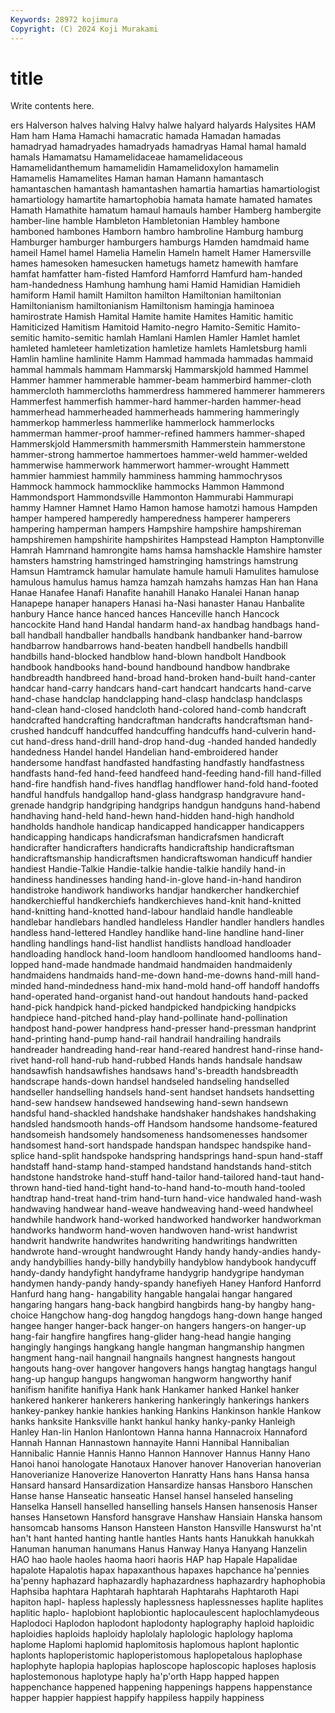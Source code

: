 ```yaml
---
Keywords: 28972 kojimura
Copyright: (C) 2024 Koji Murakami
---
```


# title

Write contents here.



ers Halverson halves halving Halvy halwe
halyard halyards Halysites HAM Ham ham Hama Hamachi hamacratic hamada
Hamadan hamadas hamadryad hamadryades hamadryads hamadryas Hamal hamal hamald hamals
Hamamatsu Hamamelidaceae hamamelidaceous Hamamelidanthemum hamamelidin Hamamelidoxylon hamamelin Hamamelis Hamamelites Haman
haman Hamann hamantasch hamantaschen hamantash hamantashen hamartia hamartias hamartiologist hamartiology
hamartite hamartophobia hamata hamate hamated hamates Hamath Hamathite hamatum hamaul
hamauls hamber Hamberg hambergite hamber-line hamble Hambleton Hambletonian Hambley hambone
hamboned hambones Hamborn hambro hambroline Hamburg hamburg Hamburger hamburger hamburgers
hamburgs Hamden hamdmaid hame hameil Hamel hamel Hamelia Hamelin Hameln
hamelt Hamer Hamersville hames hamesoken hamesucken hametugs hametz hamewith hamfare
hamfat hamfatter ham-fisted Hamford Hamforrd Hamfurd ham-handed ham-handedness Hamhung hamhung
hami Hamid Hamidian Hamidieh hamiform Hamil hamilt Hamilton hamilton Hamiltonian
hamiltonian Hamiltonianism hamiltonianism Hamiltonism hamingja haminoea hamirostrate Hamish Hamital Hamite
hamite Hamites Hamitic hamitic Hamiticized Hamitism Hamitoid Hamito-negro Hamito-Semitic Hamito-semitic
hamito-semitic hamlah Hamlani Hamlen Hamler Hamlet hamlet hamleted hamleteer hamletization
hamletize hamlets Hamletsburg hamli Hamlin hamline hamlinite Hamm Hammad hammada
hammadas hammaid hammal hammals hammam Hammarskj Hammarskjold hammed Hammel Hammer
hammer hammerable hammer-beam hammerbird hammer-cloth hammercloth hammercloths hammerdress hammered hammerer
hammerers Hammerfest hammerfish hammer-hard hammer-harden hammer-head hammerhead hammerheaded hammerheads hammering
hammeringly hammerkop hammerless hammerlike hammerlock hammerlocks hammerman hammer-proof hammer-refined hammers
hammer-shaped Hammerskjold Hammersmith hammersmith Hammerstein hammerstone hammer-strong hammertoe hammertoes hammer-weld
hammer-welded hammerwise hammerwork hammerwort hammer-wrought Hammett hammier hammiest hammily hamminess
hamming hammochrysos Hammock hammock hammocklike hammocks Hammon Hammond Hammondsport Hammondsville
Hammonton Hammurabi Hammurapi hammy Hamner Hamnet Hamo Hamon hamose hamotzi
hamous Hampden hamper hampered hamperedly hamperedness hamperer hamperers hampering hamperman
hampers Hampshire hampshire hampshireman hampshiremen hampshirite hampshirites Hampstead Hampton Hamptonville
Hamrah Hamrnand hamrongite hams hamsa hamshackle Hamshire hamster hamsters hamstring
hamstringed hamstringing hamstrings hamstrung Hamsun Hamtramck hamular hamulate hamule hamuli
Hamulites hamulose hamulous hamulus hamus hamza hamzah hamzahs hamzas Han
han Hana Hanae Hanafee Hanafi Hanafite hanahill Hanako Hanalei Hanan
hanap Hanapepe hanaper hanapers Hanasi ha-Nasi hanaster Hanau Hanbalite hanbury
Hance hance hanced hances Hanceville hanch Hancock hancockite Hand hand
Handal handarm hand-ax handbag handbags hand-ball handball handballer handballs handbank
handbanker hand-barrow handbarrow handbarrows hand-beaten handbell handbells handbill handbills hand-blocked
handblow hand-blown handbolt Handbook handbook handbooks hand-bound handbound handbow handbrake
handbreadth handbreed hand-broad hand-broken hand-built hand-canter handcar hand-carry handcars hand-cart
handcart handcarts hand-carve hand-chase handclap handclapping hand-clasp handclasp handclasps hand-clean
hand-closed handcloth hand-colored hand-comb handcraft handcrafted handcrafting handcraftman handcrafts handcraftsman
hand-crushed handcuff handcuffed handcuffing handcuffs hand-culverin hand-cut hand-dress hand-drill hand-drop
hand-dug -handed handed handedly handedness Handel handel Handelian hand-embroidered hander
handersome handfast handfasted handfasting handfastly handfastness handfasts hand-fed hand-feed handfeed
hand-feeding hand-fill hand-filled hand-fire handfish hand-fives handflag handflower hand-fold hand-footed
handful handfuls handgallop hand-glass handgrasp handgravure hand-grenade handgrip handgriping handgrips
handgun handguns hand-habend handhaving hand-held hand-hewn hand-hidden hand-high handhold handholds
handhole handicap handicapped handicapper handicappers handicapping handicaps handicrafsman handicrafsmen handicraft
handicrafter handicrafters handicrafts handicraftship handicraftsman handicraftsmanship handicraftsmen handicraftswoman handicuff handier
handiest Handie-Talkie Handie-talkie handie-talkie handily hand-in handiness handinesses handing hand-in-glove
hand-in-hand handiron handistroke handiwork handiworks handjar handkercher handkerchief handkerchiefful handkerchiefs
handkerchieves hand-knit hand-knitted hand-knitting hand-knotted hand-labour handlaid handle handleable handlebar
handlebars handled handleless Handler handler handlers handles handless hand-lettered Handley
handlike hand-line handline hand-liner handling handlings hand-list handlist handlists handload
handloader handloading handlock hand-loom handloom handloomed handlooms hand-lopped hand-made handmade
handmaid handmaiden handmaidenly handmaidens handmaids hand-me-down hand-me-downs hand-mill hand-minded hand-mindedness
hand-mix hand-mold hand-off handoff handoffs hand-operated hand-organist hand-out handout handouts
hand-packed hand-pick handpick hand-picked handpicked handpicking handpicks handpiece hand-pitched hand-play
hand-pollinate hand-pollination handpost hand-power handpress hand-presser hand-pressman handprint hand-printing hand-pump
hand-rail handrail handrailing handrails handreader handreading hand-rear hand-reared handrest hand-rinse
hand-rivet hand-roll hand-rub hand-rubbed Hands hands handsale handsaw handsawfish handsawfishes
handsaws hand's-breadth handsbreadth handscrape hands-down handsel handseled handseling handselled handseller
handselling handsels hand-sent handset handsets handsetting hand-sew handsew handsewed handsewing
hand-sewn handsewn handsful hand-shackled handshake handshaker handshakes handshaking handsled handsmooth
hands-off Handsom handsome handsome-featured handsomeish handsomely handsomeness handsomenesses handsomer handsomest
hand-sort handspade handspan handspec handspike hand-splice hand-split handspoke handspring handsprings
hand-spun hand-staff handstaff hand-stamp hand-stamped handstand handstands hand-stitch handstone handstroke
hand-stuff hand-tailor hand-tailored hand-taut hand-thrown hand-tied hand-tight hand-to-hand hand-to-mouth hand-tooled
handtrap hand-treat hand-trim hand-turn hand-vice handwaled hand-wash handwaving handwear hand-weave
handweaving hand-weed handwheel handwhile handwork hand-worked handworked handworker handworkman handworks
handworm hand-woven handwoven hand-wrist handwrist handwrit handwrite handwrites handwriting handwritings
handwritten handwrote hand-wrought handwrought Handy handy handy-andies handy-andy handybillies handy-billy
handybilly handyblow handybook handycuff handy-dandy handyfight handyframe handygrip handygripe handyman
handymen handy-pandy handy-spandy hanefiyeh Haney Hanford Hanforrd Hanfurd hang hang-
hangability hangable hangalai hangar hangared hangaring hangars hang-back hangbird hangbirds
hang-by hangby hang-choice Hangchow hang-dog hangdog hangdogs hang-down hange hanged
hangee hanger hanger-back hanger-on hangers hangers-on hanger-up hang-fair hangfire hangfires
hang-glider hang-head hangie hanging hangingly hangings hangkang hangle hangman hangmanship
hangmen hangment hang-nail hangnail hangnails hangnest hangnests hangout hangouts hang-over
hangover hangovers hangs hangtag hangtags hangul hang-up hangup hangups hangwoman
hangworm hangworthy hanif hanifism hanifite hanifiya Hank hank Hankamer hanked
Hankel hanker hankered hankerer hankerers hankering hankeringly hankerings hankers hankey-pankey
hankie hankies hanking Hankins Hankinson hankle Hankow hanks hanksite Hanksville
hankt hankul hanky hanky-panky Hanleigh Hanley Han-lin Hanlon Hanlontown Hanna
hanna Hannacroix Hannaford Hannah Hannan Hannastown hannayite Hanni Hannibal Hannibalian
Hannibalic Hannie Hannis Hanno Hannon Hannover Hannus Hanny Hano Hanoi
hanoi hanologate Hanotaux Hanover hanover Hanoverian hanoverian Hanoverianize Hanoverize Hanoverton
Hanratty Hans hans Hansa hansa Hansard hansard Hansardization Hansardize hansas
Hansboro Hanschen Hanse hanse Hanseatic hanseatic Hansel hansel hanseled hanseling
Hanselka Hansell hanselled hanselling hansels Hansen hansenosis Hanser hanses Hansetown
Hansford hansgrave Hanshaw Hansiain Hanska hansom hansomcab hansoms Hanson Hansteen
Hanston Hansville Hanswurst ha'nt han't hant hanted hanting hantle hantles
Hants hants Hanukkah hanukkah Hanuman hanuman hanumans Hanus Hanway Hanya
Hanyang Hanzelin HAO hao haole haoles haoma haori haoris HAP
hap Hapale Hapalidae hapalote Hapalotis hapax hapaxanthous hapaxes hapchance ha'pennies
ha'penny haphazard haphazardly haphazardness haphazardry haphophobia Haphsiba haphtara Haphtarah haphtarah
Haphtarahs Haphtaroth Hapi hapiton hapl- hapless haplessly haplessness haplessnesses haplite
haplites haplitic haplo- haplobiont haplobiontic haplocaulescent haplochlamydeous Haplodoci Haplodon haplodont
haplodonty haplography haploid haploidic haploidies haploids haploidy haplolaly haplologic haplology
haploma haplome Haplomi haplomid haplomitosis haplomous haplont haplontic haplonts haploperistomic
haploperistomous haplopetalous haplophase haplophyte haplopia haplopias haploscope haploscopic haploses haplosis
haplostemonous haplotype haply ha'p'orth Happ happed happen happenchance happened happening
happenings happens happenstance happer happier happiest happify happiless happily happiness
